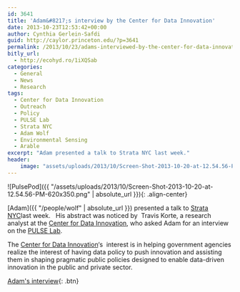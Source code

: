 ```yaml
---
id: 3641
title: 'Adam&#8217;s interview by the Center for Data Innovation'
date: 2013-10-23T12:53:42+00:00
author: Cynthia Gerlein-Safdi
guid: http://caylor.princeton.edu/?p=3641
permalink: /2013/10/23/adams-interviewed-by-the-center-for-data-innovation/
bitly_url:
  - http://ecohyd.ro/1iXQSab
categories:
  - General
  - News
  - Research
tags:
  - Center for Data Innovation
  - Outreach
  - Policy
  - PULSE Lab
  - Strata NYC
  - Adam Wolf
  - Environmental Sensing
  - Arable
excerpt: "Adam presented a talk to Strata NYC last week."
header:
    image: "assets/uploads/2013/10/Screen-Shot-2013-10-20-at-12.54.56-PM-620x350.png"
---
```

![PulsePod]({{ "/assets/uploads/2013/10/Screen-Shot-2013-10-20-at-12.54.56-PM-620x350.png" | absolute_url }}){: .align-center}

[Adam]({{ "/people/wolf" | absolute_url }}) presented a talk to <a href="http://strataconf.com/stratany2013" target="_blank">Strata NYC</a>last week. <!--more-->  His abstract was noticed by  Travis Korte, a research analyst at the <a href="http://www.datainnovation.org/" target="_blank">Center for Data Innovation</a>, who asked Adam for an interview on the <a href="http://tronic.princeton.edu/pulselab/" target="_blank">PULSE Lab</a>.

The <a href="http://www.datainnovation.org/" target="_blank">Center for Data Innovation</a>&#8216;s  interest is in helping government agencies realize the interest of having data policy to push innovation and assisting them in shaping pragmatic public policies designed to enable data-driven innovation in the public and private sector.

[Adam's interview](http://www.datainnovation.org/2013/10/5-qs-with-ecological-sensing-expert-adam-wolf){: .btn}
